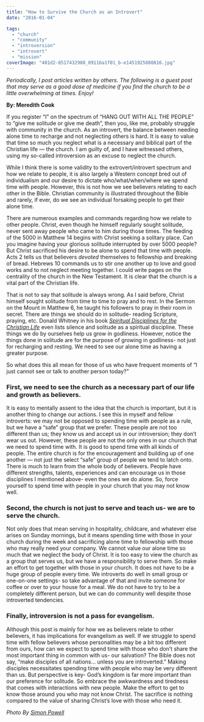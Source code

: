 ```yaml
---
title: "How to Survive the Church as an Introvert"
date: "2016-01-04"

tags: 
  - "church"
  - "community"
  - "introversion"
  - "introvert"
  - "mission"
coverImage: "401d2-8517432988_09116a1f01_b-e1451925880816.jpg"
---
```


_Periodically, I post articles written by others. The following is a guest post that may serve as a good dose of medicine if you find the church to be a little overwhelming at times. Enjoy!_

**By: Meredith Cook**

If you register “I” on the spectrum of “HANG OUT WITH ALL THE PEOPLE” to “give me solitude or give me death”, then you, like me, probably struggle with community in the church. As an introvert, the balance between needing alone time to recharge and not neglecting others is hard. It is easy to value that time so much you neglect what is a necessary and biblical part of the Christian life — the church. I am guilty of, and I have witnessed others, using my so-called introversion as an excuse to neglect the church.

While I think there is some validity to the extrovert/introvert spectrum and how we relate to people, it is also largely a Western concept bred out of individualism and our desire to dictate who/what/when/where we spend time with people. However, this is not how we see believers relating to each other in the Bible. Christian community is illustrated throughout the Bible and rarely, if ever, do we see an individual forsaking people to get their alone time.

There are numerous examples and commands regarding how we relate to other people. Christ, even though he himself regularly sought solitude, never sent away people who came to him during those times. The feeding of the 5000 in Matthew 14 begins with Christ seeking a solitary place. Can you imagine having your glorious solitude interrupted by over 5000 people? But Christ sacrificed his desire to be alone to spend that time with people. Acts 2 tells us that believers _devoted_ themselves to fellowship and breaking of bread. Hebrews 10 commands us to stir one another up to love and good works and to not neglect meeting together. I could write pages on the centrality of the church in the New Testament. It is clear that the church is a vital part of the Christian life.

That is not to say that solitude is always wrong. As I said before, Christ himself sought solitude from time to time to pray and to rest. In the Sermon on the Mount in Matthew 6, he taught his followers to pray in their room in secret. There are things we should do in solitude- reading Scripture, praying, etc. Donald Whitney in his book _[Spiritual Disciplines for the Christian Life](https://amzn.to/2S2ha1U)_ even lists silence and solitude as a spiritual discipline. These things we do by ourselves help us grow in godliness. However, notice the things done in solitude are for the purpose of growing in godliness- not just for recharging and resting. We need to see our alone time as having a greater purpose.

So what does this all mean for those of us who have frequent moments of “I just cannot see or talk to another person today?”

### First, we need to see the church as a necessary part of our life and growth as believers.

It is easy to mentally assent to the idea that the church is important, but it is another thing to change our actions. I see this in myself and fellow introverts: we may not be opposed to spending time with people as a rule, but we have a “safe” group that we prefer. These people are not too different than us; they know us and accept us in our introversion; they don’t wear us out. However, these people are not the only ones in our church that we need to spend time with. It is good to spend time with all kinds of people. The entire church is for the encouragement and building up of one another — not just the select “safe” group of people we tend to latch onto. There is much to learn from the whole body of believers. People have different strengths, talents, experiences and can encourage us in those disciplines I mentioned above- even the ones we do alone. So, force yourself to spend time with people in your church that you may not know well.

### Second, the church is not just to serve and teach us- we are to serve the church.

Not only does that mean serving in hospitality, childcare, and whatever else arises on Sunday mornings, but it means spending time with those in your church during the week and sacrificing alone time to fellowship with those who may really need your company. We cannot value our alone time so much that we neglect the body of Christ. It is too easy to view the church as a group that serves us, but we have a responsibility to serve them. So make an effort to get together with those in your church. It does not have to be a huge group of people every time. We introverts do well in small group or one-on-one settings- so take advantage of that and invite someone for coffee or over to your house for a meal. We do not have to try to be a completely different person, but we can do community well despite those introverted tendencies.

### Finally, introversion is not a pass for evangelism.

Although this post is mainly for how we as believers relate to other believers, it has implications for evangelism as well. If we struggle to spend time with fellow believers whose personalities may be a bit too different from ours, how can we expect to spend time with those who don’t share the most important thing in common with us- our salvation? The Bible does not say, “make disciples of all nations… unless you are introverted.” Making disciples necessitates spending time with people who may be very different than us. But perspective is key- God’s kingdom is far more important than our preference for solitude. So embrace the awkwardness and tiredness that comes with interactions with new people. Make the effort to get to know those around you who may not know Christ. The sacrifice is nothing compared to the value of sharing Christ’s love with those who need it.

_Photo By [Simon Powell](http://www.flickr.com/photos/63054407@N03/8517432988/)_
